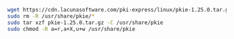 ﻿```sh
wget https://cdn.lacunasoftware.com/pki-express/linux/pkie-1.25.0.tar.gz
sudo rm -R /usr/share/pkie/*
sudo tar xzf pkie-1.25.0.tar.gz -C /usr/share/pkie
sudo chmod -R a=r,a+X,u+w /usr/share/pkie
```
